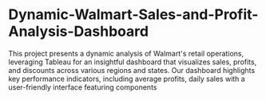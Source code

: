 # Dynamic-Walmart-Sales-and-Profit-Analysis-Dashboard
This project presents a dynamic analysis of Walmart's retail operations, leveraging Tableau for an insightful dashboard that visualizes sales, profits, and discounts across various regions and states. Our dashboard highlights key performance indicators, including average profits, daily sales with a user-friendly interface featuring components 
